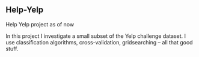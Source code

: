 ## Help-Yelp

Help Yelp project as of now

In this project I investigate a small subset of the Yelp challenge dataset. I use classification algorithms, cross-validation, gridsearching – all that good stuff.
